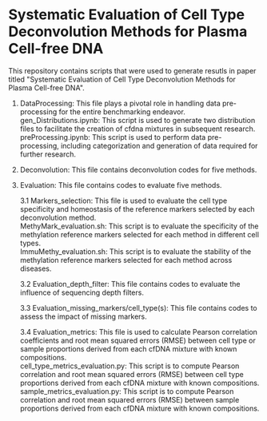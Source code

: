 Systematic Evaluation of Cell Type Deconvolution Methods for Plasma Cell-free DNA
=================================================================================
This repository contains scripts that were used to generate resutls in paper titled "Systematic Evaluation of Cell Type Deconvolution Methods for Plasma Cell-free DNA".  
1. DataProcessing: This file plays a pivotal role in handling data pre-processing for the entire benchmarking endeavor.<br>
gen_Distributions.ipynb: This script is used to generate two distribution files to facilitate the creation of cfdna mixtures in subsequent research.<br>
preProcessing.ipynb: This script is used to perform data pre-processing, including categorization and generation of data required for further research.
  
2. Deconvolution: This file contains deconvolution codes for five methods.
3. Evaluation: This file contains codes to evaluate five methods.

   3.1 Markers_selection: This file is used to evaluate the cell type specificity and homeostasis of the reference markers selected by each deconvolution method.<br>
MethyMark_evaluation.sh: This script is to evaluate the specificity of the methylation reference markers selected for each method in different cell types.<br>
ImmuMethy_evaluation.sh: This script is to evaluate the stability of the methylation reference markers selected for each method across diseases.

   3.2   Evaluation_depth_filter: This file contains codes to evaluate the influence of sequencing depth filters.

   3.3 Evaluation_missing_markers/cell_type(s): This file contains codes to assess the impact of missing markers.

   3.4 Evaluation_metrics: This file is used to calculate Pearson correlation coefficients and root mean squared errors (RMSE) between cell type or sample proportions derived from each cfDNA mixture with known compositions.<br>
  cell_type_metrics_evaluation.py: This script is to compute Pearson correlation and root mean squared errors (RMSE) between cell type proportions derived from each cfDNA mixture with known compositions.<br>
  sample_metrics_evaluation.py: This script is to compute Pearson correlation and root mean squared errors (RMSE) between sample proportions derived from each cfDNA mixture with known compositions.
